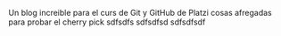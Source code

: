 Un blog increible para el curs de Git y GitHub de Platzi
cosas afregadas para probar el cherry pick
sdfsdfs
sdfsdfsd
sdfsdfsdf

